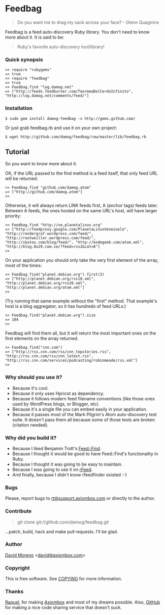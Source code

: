 Feedbag
=======
> Do you want me to drag my sack across your face?
>                                 - Glenn Quagmire

Feedbag is a feed auto-discovery Ruby library. You don't need to know more about it. It is said to be:

> Ruby's favorite auto-discovery tool/library!

### Quick synopsis

	>> require "rubygems"
	=> true
	>> require "feedbag"
 	=> true
 	>> Feedbag.find "log.damog.net"
 	=> ["http://feeds.feedburner.com/TeoremaDelCerdoInfinito", "http://log.damog.net/comments/feed/"]

### Installation

	$ sudo gem install damog-feedbag -s http://gems.github.com/

Or just grab feedbag.rb and use it on your own project:

	$ wget http://github.com/damog/feedbag/raw/master/lib/feedbag.rb

## Tutorial

So you want to know more about it.

OK, if the URL passed to the find method is a feed itself, that only feed URL will be returned.

	>> Feedbag.find "github.com/damog.atom"
	=> ["http://github.com/damog.atom"]
	>> 

Otherwise, it will always return LINK feeds first, A (anchor tags) feeds later. Between A feeds, the ones hosted on the same URL's host, will have larger priority:

	>> Feedbag.find "http://ve.planetalinux.org"
	=> ["http://feedproxy.google.com/PlanetaLinuxVenezuela", "http://rendergraf.wordpress.com/feed/", "http://rootweiller.wordpress.com/feed/", "http://skatox.com/blog/feed/", "http://kodegeek.com/atom.xml", "http://blog.0x29.com.ve/?feed=rss2&cat=8"]
	>> 

On your application you should only take the very first element of the array, most of the times:

	>> Feedbag.find("planet.debian.org").first(3)
	=> ["http://planet.debian.org/rss10.xml", "http://planet.debian.org/rss20.xml", "http://planet.debian.org/atom.xml"]
	>> 

(Try running that same example without the "first" method. That example's host is a blog aggregator, so it has hundreds of feed URLs:)

	>> Feedbag.find("planet.debian.org").size
	=> 104
	>> 

Feedbag will find them all, but it will return the most important ones on the first elements on the array returned.

	>> Feedbag.find("cnn.com")
	=> ["http://rss.cnn.com/rss/cnn_topstories.rss", "http://rss.cnn.com/rss/cnn_latest.rss", "http://rss.cnn.com/services/podcasting/robinmeade/rss.xml"]
	>> 

### Why should you use it?

- Because it's cool.
- Because it only uses Hpricot as dependency.
- Because it follows modern feed filename conventions (like those ones used by WordPress blogs, or Blogger, etc).
- Because it's a single file you can embed easily in your application.
- Because it passes most of the Mark Pilgrim's Atom auto-discovery test suite. It doesn't pass them all because some of those tests are	broken (citation needed).

### Why did you build it?

- Because I liked Benjamin Trott's [Feed::Find](http://search.cpan.org/~btrott/Feed-Find-0.06/lib/Feed/Find.pm).
- Because I thought it would be good to have Feed::Find's functionality in Ruby.
- Because I thought it was going to be easy to maintain.
- Because I was going to use it on [rFeed](http://github.com/damog/rfeed).
- And finally, because I didn't know rfeedfinder existed :-)

### Bugs

Please, report bugs to [rt@support.axiombox.com](rt@support.axiombox.com) or directly to the author.

### Contribute

> git clone git://github.com/damog/feedbag.git

...patch, build, hack and make pull requests. I'll be glad.

### Author

[David Moreno](http://damog.net/) <[david@axiombox.com](mailto:david@axiombox.com)>

### Copyright

This is free software. See [COPYING](http://github.com/damog/feedbag/master/COPYING) for more information.

### Thanks

[Raquel](http://maggit.net), for making [Axiombox](http://axiombox.com) and most of my dreams possible. Also, [GitHub](http://github.com) for making a nice code sharing service that doesn't suck.

